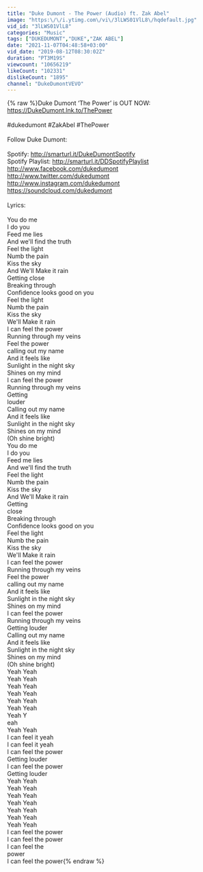 ```yaml
---
title: "Duke Dumont - The Power (Audio) ft. Zak Abel"
image: "https:\/\/i.ytimg.com\/vi\/3lLWS01VlL8\/hqdefault.jpg"
vid_id: "3lLWS01VlL8"
categories: "Music"
tags: ["DUKEDUMONT","DUKE","ZAK ABEL"]
date: "2021-11-07T04:48:58+03:00"
vid_date: "2019-08-12T08:30:02Z"
duration: "PT3M19S"
viewcount: "10656219"
likeCount: "102331"
dislikeCount: "1895"
channel: "DukeDumontVEVO"
---
```

{% raw %}Duke Dumont ‘The Power’ is OUT NOW:<br /><a rel="nofollow" target="blank" href="https://DukeDumont.lnk.to/ThePower">https://DukeDumont.lnk.to/ThePower</a>  <br /> <br />#dukedumont #ZakAbel #ThePower<br /> <br />Follow Duke Dumont: <br /> <br />Spotify: <a rel="nofollow" target="blank" href="http://smarturl.it/DukeDumontSpotify">http://smarturl.it/DukeDumontSpotify</a><br />Spotify Playlist: <a rel="nofollow" target="blank" href="http://smarturl.it/DDSpotifyPlaylist">http://smarturl.it/DDSpotifyPlaylist</a><br /><a rel="nofollow" target="blank" href="http://www.facebook.com/dukedumont">http://www.facebook.com/dukedumont</a><br /><a rel="nofollow" target="blank" href="http://www.twitter.com/dukedumont">http://www.twitter.com/dukedumont</a><br /><a rel="nofollow" target="blank" href="http://www.instagram.com/dukedumont">http://www.instagram.com/dukedumont</a><br /><a rel="nofollow" target="blank" href="https://soundcloud.com/dukedumont">https://soundcloud.com/dukedumont</a><br /> <br />Lyrics:<br /> <br />You do me<br />I do you<br />Feed me lies<br />And we'll find the truth<br />Feel the light<br />Numb the pain<br />Kiss the sky<br />And We'll Make it rain<br />Getting close<br />Breaking through<br />Confidence looks good on you<br />Feel the light<br />Numb the pain<br />Kiss the sky<br />We'll Make it rain<br />I can feel the power<br />Running through my veins<br />Feel the power<br />calling out my name<br />And it feels like<br />Sunlight in the night sky<br />Shines on my mind<br />I can feel the power<br />Running through my veins<br />Getting<br />louder<br />Calling out my name<br />And it feels like<br />Sunlight in the night sky<br />Shines on my mind<br />(Oh shine bright)<br />You do me<br />I do you<br />Feed me lies<br />And we'll find the truth<br />Feel the light<br />Numb the pain<br />Kiss the sky<br />And We'll Make it rain<br />Getting<br />close<br />Breaking through<br />Confidence looks good on you<br />Feel the light<br />Numb the pain<br />Kiss the sky<br />We'll Make it rain<br />I can feel the power<br />Running through my veins<br />Feel the power<br />calling out my name<br />And it feels like<br />Sunlight in the night sky<br />Shines on my mind<br />I can feel the power<br />Running through my veins<br />Getting louder<br />Calling out my name<br />And it feels like<br />Sunlight in the night sky<br />Shines on my mind<br />(Oh shine bright)<br />Yeah Yeah<br />Yeah Yeah<br />Yeah Yeah<br />Yeah Yeah<br />Yeah Yeah<br />Yeah Yeah<br />Yeah Y<br />eah<br />Yeah Yeah<br />I can feel it yeah<br />I can feel it yeah<br />I can feel the power<br />Getting louder<br />I can feel the power<br />Getting louder<br />Yeah Yeah<br />Yeah Yeah<br />Yeah Yeah<br />Yeah Yeah<br />Yeah Yeah<br />Yeah Yeah<br />Yeah Yeah<br />I can feel the power<br />I can feel the power<br />I can feel the<br />power<br />I can feel the power{% endraw %}
